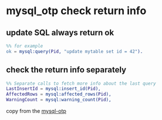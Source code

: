 # mysql_otp check return info

## update SQL always return ok

``` erlang
%% for example
ok = mysql:query(Pid, "update mytable set id = 42").
```

## check the return info separately

``` erlang
%% Separate calls to fetch more info about the last query
LastInsertId = mysql:insert_id(Pid),
AffectedRows = mysql:affected_rows(Pid),
WarningCount = mysql:warning_count(Pid),
```
copy from the [mysql-otp](https://github.com/mysql-otp/mysql-otp)
